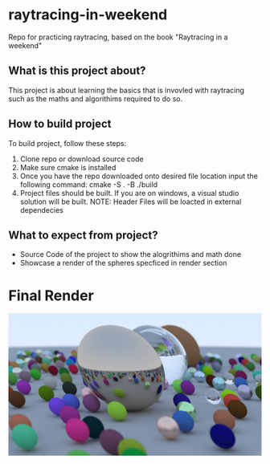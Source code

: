 # raytracing-in-weekend
Repo for practicing raytracing, based on the book "Raytracing in a weekend"

## What is this project about?
This project is about learning the basics that is invovled with raytracing such as the maths and algorithims required to do so.

## How to build project
To build project, follow these steps:
1. Clone repo or download source code
2. Make sure cmake is installed
3. Once you have the repo downloaded onto desired file location input the following command: cmake -S . -B ./build
4. Project files should be built. If you are on windows, a visual studio solution will be built.
NOTE: Header Files will be loacted in external dependecies

## What to expect from project?
- Source Code of the project to show the alogrithims and math done
- Showcase a render of the spheres specficed in render section

# Final Render
!["Image of ray traced spheres"](image.png)

